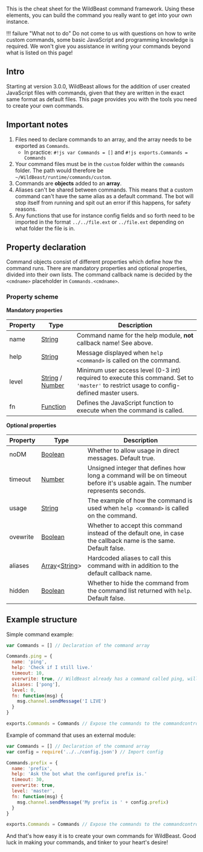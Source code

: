 This is the cheat sheet for the WildBeast command framework. Using these elements, you can build the command you really want to get into your own instance.

!!! failure "What not to do"
    Do not come to us with questions on how to write custom commands, some basic JavaScript and programming knowledge is required. We won't give you assistance in writing your commands beyond what is listed on this page!

## Intro

Starting at version 3.0.0, WildBeast allows for the addition of user created JavaScript files with commands, given that they are written in the exact same format as default files. This page provides you with the tools you need to create your own commands.

## Important notes

1. Files need to declare commands to an array, and the array needs to be exported as `Commands`.
    - In practice: `#!js var Commands = []` and `#!js exports.Commands = Commands`
2. Your command files must be in the `custom` folder within the `commands` folder. The path would therefore be `~/WildBeast/runtime/commands/custom`.
3. Commands are **objects** added to an **array**.
4. Aliases can't be shared between commands. This means that a custom command can't have the same alias as a default command. The bot will stop itself from running and spit out an error if this happens, for safety reasons.
5. Any functions that use for instance config fields and so forth need to be imported in the format `../../file.ext` or `../file.ext` depending on what folder the file is in.

## Property declaration

Command objects consist of different properties which define how the command runs. There are mandatory properties and optional properties, divided into their own lists. The command callback name is decided by the `<cmdname>` placeholder in `Commands.<cmdname>`.

### Property scheme

**Mandatory properties**

| Property | Type | Description |
| -------- | ---- | ----------- |
| name | [String](https://developer.mozilla.org/en-US/docs/Web/JavaScript/Reference/Global_Objects/String) | Command name for the help module, **not** callback name! See above. |
| help | [String](https://developer.mozilla.org/en-US/docs/Web/JavaScript/Reference/Global_Objects/String) | Message displayed when `help <command>` is called on the command. |
| level | [String](https://developer.mozilla.org/en-US/docs/Web/JavaScript/Reference/Global_Objects/String) / [Number](https://developer.mozilla.org/en-US/docs/Web/JavaScript/Reference/Global_Objects/Number) | Minimum user access level (0-3 int) required to execute this command. Set to `'master'` to restrict usage to config-defined master users. |
| fn | [Function](https://developer.mozilla.org/en-US/docs/Web/JavaScript/Reference/Global_Objects/Function) | Defines the JavaScript function to execute when the command is called. |

**Optional properties**

| Property | Type | Description |
| -------- | ---- | ----------- |
| noDM | [Boolean](https://developer.mozilla.org/en-US/docs/Web/JavaScript/Reference/Global_Objects/Boolean) | Whether to allow usage in direct messages. Default true. |
| timeout | [Number](https://developer.mozilla.org/en-US/docs/Web/JavaScript/Reference/Global_Objects/Number) | Unsigned integer that defines how long a command will be on timeout before it's usable again. The number represents seconds. |
| usage | [String](https://developer.mozilla.org/en-US/docs/Web/JavaScript/Reference/Global_Objects/String) | The example of how the command is used when `help <command>` is called on the command. |
| ovewrite | [Boolean](https://developer.mozilla.org/en-US/docs/Web/JavaScript/Reference/Global_Objects/Boolean) | Whether to accept this command instead of the default one, in case the callback name is the same. Default false. |
| aliases | [Array](https://developer.mozilla.org/en-US/docs/Web/JavaScript/Reference/Global_Objects/Array)<[String](https://developer.mozilla.org/en-US/docs/Web/JavaScript/Reference/Global_Objects/String)> | Hardcoded aliases to call this command with in addition to the default callback name. |
| hidden | [Boolean](https://developer.mozilla.org/en-US/docs/Web/JavaScript/Reference/Global_Objects/Boolean) | Whether to hide the command from the command list returned with `help`. Default false. |

## Example structure

Simple command example:

```js
var Commands = [] // Declaration of the command array

Commands.ping = {
  name: 'ping',
  help: 'Check if I still live.'
  timeout: 10,
  overwrite: true, // WildBeast already has a command called ping, will overwrite with this
  aliases: ['pong'],
  level: 0,
  fn: function(msg) {
    msg.channel.sendMessage('I LIVE')
  }
}

exports.Commands = Commands // Expose the commands to the commandcontrol module
```

Example of command that uses an external module:

```js
var Commands = [] // Declaration of the command array
var config = require('../../config.json') // Import config

Commands.prefix = {
  name: 'prefix',
  help: 'Ask the bot what the configured prefix is.'
  timeout: 30,
  overwrite: true,
  level: 'master',
  fn: function(msg) {
  	msg.channel.sendMessage('My prefix is ' + config.prefix)
  }
}

exports.Commands = Commands // Expose the commands to the commandcontrol module
```

And that's how easy it is to create your own commands for WildBeast. Good luck in making your commands, and tinker to your heart's desire!
